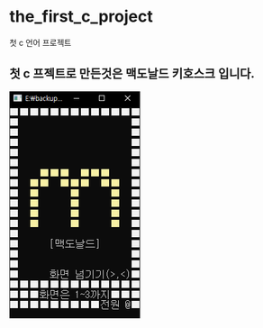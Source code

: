 the_first_c_project
==========
첫 c 언어 프로젝트

첫 c 프젝트로 만든것은 맥도날드 키호스크 입니다.
-----------------
![buger](img/main.PNG)
